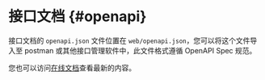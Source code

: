 # 接口文档 {#openapi}

接口文档的 `openapi.json` 文件位置在 `web/openapi.json`，您可以将这个文件导入至 postman 或其他接口管理软件中，此文件格式遵循 OpenAPI Spec 规范。

您也可以访问[在线文档](https://lsky-pro.apifox.cn)查看最新的内容。
